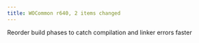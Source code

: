 ```yaml
---
title: WOCommon r640, 2 items changed
---
```


Reorder build phases to catch compilation and linker errors faster
